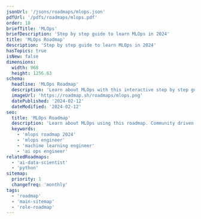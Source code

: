 ```yaml
---
jsonUrl: '/jsons/roadmaps/mlops.json'
pdfUrl: '/pdfs/roadmaps/mlops.pdf'
order: 18
briefTitle: 'MLOps'
briefDescription: 'Step by step guide to learn MLOps in 2024'
title: 'MLOps Roadmap'
description: 'Step by step guide to learn MLOps in 2024'
hasTopics: true
isNew: false
dimensions:
  width: 968
  height: 1256.63
schema:
  headline: 'MLOps Roadmap'
  description: 'Learn about MLOps with this interactive step by step guide in 2023. We also have resources and short descriptions attached to the roadmap items so you can get everything you want to learn in one place.'
  imageUrl: 'https://roadmap.sh/roadmaps/mlops.png'
  datePublished: '2024-02-12'
  dateModified: '2024-02-12'
seo:
  title: 'MLOps Roadmap'
  description: 'Learn about MLOps using this roadmap. Community driven, articles, resources, guides, interview questions, quizzes for modern backend development.'
  keywords:
    - 'mlops roadmap 2024'
    - 'mlops engineer'
    - 'machine learning engineer'
    - 'ai ops engineer'
relatedRoadmaps:
  - 'ai-data-scientist'
  - 'python'
sitemap:
  priority: 1
  changefreq: 'monthly'
tags:
  - 'roadmap'
  - 'main-sitemap'
  - 'role-roadmap'
---
```

